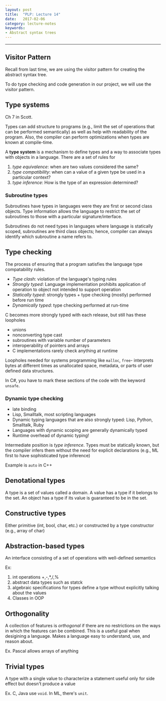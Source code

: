 ```yaml
---
layout: post
title:  "PLP: Lecture 14"
date:   2017-02-06
category: lecture-notes
keywords:
- Abstract syntax trees
---
```


<script type="text/javascript" async
  src="https://cdn.mathjax.org/mathjax/latest/MathJax.js?config=TeX-MML-AM_CHTML">
</script>

<script type="text/x-mathjax-config">
MathJax.Hub.Config({
  TeX: { equationNumbers: { autoNumber: "AMS" } },
  tex2jax: {inlineMath: [['$','$'], ['\\(','\\)']]}
});
</script>

---

## Visitor Pattern

Recall from last time, we are using the visitor pattern for creating the abstract syntax tree. 

To do type checking and code generation in our project, we will use the visitor pattern. 

## Type systems

Ch 7 in Scott.

Types can add structure to programs (e.g., limit the set of operations that can be performed semantically) as well as help with readability of the program. Also, the compiler can perform optimizations when types are known at compile-time.

A **type system** is a mechanism to define types and a way to associate types with objects in a language. There are a set of rules for 

1. *type equivalence*: when are two values considered the same?
2. *type compatibility*: when can a value of a given type be used in a particular context?
3. *type inference*: How is the type of an expression determined? 

### Subroutine types

Subroutines have types in languages were they are first or second class objects. Type information allows the language to restrict the set of subroutines to those with a particular signature/interface.

Subroutines do not need types in languages where language is statically scoped, subroutines are third class objects; hence, compiler can always identify which subroutine a name refers to.

## Type checking

The process of ensuring that a program satisfies the language type compatability rules. 

* *Type clash*: violation of the language's typing rules
* *Strongly typed*: Language implementation prohibits application of operation to object not intended to support operation
* *Statically typed*: strongly types + type checking (mostly) performed before run time
* *Dynamically typed*: type checking performed at run-time

C becomes more strongly typed with each release, but still has these loopholes

* unions
* nonconverting type cast
* subroutines with variable number of parameters
* interoperability of pointers and arrays
* C implementations rarely check anything at runtime

Loopholes needed for systems programming like `malloc`, `free`- interprets bytes at different times as unallocated space, metadata, or parts of user defined data structures. 

In C#, you have to mark these sections of the code with the keyword `unsafe`.

### Dynamic type checking

* late binding
* Lisp, Smalltalk, most scripting languages
* Dynamic typing languages that are also strongly typed: Lisp, Python, Smalltalk, Ruby
* Languages with dynamic scoping are generally dynamically typed
* Runtime overhead of dynamic typing! 

Intermediate position is *type inference*. Types must be statically known, but the compiler infers them without the need for explicit declarations (e.g., ML first to have sophisticated type inference)

Example is `auto` in C++

## Denotational types

A type is a set of values called a domain. A value has a type if it belongs to the set. An object has a type if its value is guaranteed to be in the set. 

## Constructive types

Either primitive (int, bool, char, etc.) or constructed by a type constructor (e.g., array of char)

## Abstraction-based types

An interface consisting of a set of operations with well-defined semantics

Ex: 

1. int operations +,-,*,/,%
2. abstract data types such as statck
3. algebraic specifications for types define a type without explicitly talking about the values
4. Classes in OOP

## Orthogonality

A collection of features is *orthogonal* if there are no restrictions on the ways in which the features can be combined. This is a useful goal when desigining a language. Makes a language easy to understand, use, and reason about.

Ex. Pascal allows arrays of anything

## Trivial types

A type with a single value to characterize a statement useful only for side effect but doesn't produce a value

Ex. C, Java use `void`. In ML, there's `unit`.


